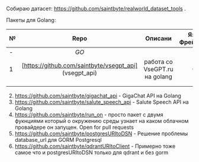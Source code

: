 Собираю датасет: https://github.com/saintbyte/realworld_dataset_tools . 

Пакеты для Golang:

 №  |   Repo                                                      |         Описани                                                              |Язык/Фреймворк |
----|:-----------------------------------------------------------:|:----------------------------------------------------------------------------:|:-------------:|
 -  |   *GO*                                                      |                                                                              |               |
  1 |  [https://github.com/saintbyte/vsegpt_api] (vsegpt_api)     |  работа со VseGPT.ru на golang                                               |  GO           |
    |                                                             |                                                                              |               | 
    |                                                             |                                                                              |               | 


2. https://github.com/saintbyte/gigachat_api - GigaChat API на Golang
3. https://github.com/saintbyte/salute_speech_api - Salute Speech API на Golang
4. https://github.com/saintbyte/run_on - просто пакет с двумя фукнциями который о окружению среды узнает на каком облачном провайдере он запущен. Open for pull requests
5. https://github.com/saintbyte/postgresURItoDSN - Решение проблемы database_url для GORM Postgresql  
6. https://github.com/saintbyte/qdrantURItoClient - Примерно тоже самое что и postgresURItoDSN только для qdrant и без gorm
